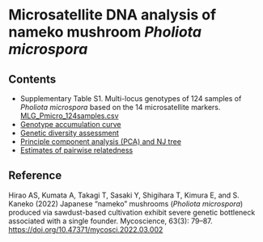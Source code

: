 # Microsatellite DNA analysis of nameko mushroom <i>Pholiota microspora</i>

## Contents

* Supplementary Table S1. Multi-locus genotypes of 124 samples of <i>Pholiota microspora</i> based on the 14 microsatellite markers. [MLG_Pmicro_124samples.csv](MLG_Pmicro_124samples.csv)
* [Genotype accumulation curve](GenotypeAccum.md)
* [Genetic diversity assessment](GeneticDiversity.md)
* [Principle component analysis (PCA) and NJ tree](PCA.NJ.Phmi.md)
* [Estimates of pairwise relatedness](Relatedness.Phmi.md)

## Reference
Hirao AS, Kumata A, Takagi T, Sasaki Y, Shigihara T, Kimura E, and S. Kaneko (2022) Japanese “nameko” mushrooms (<i>Pholiota microspora</i>) produced via sawdust-based cultivation exhibit severe genetic bottleneck associated with a single founder. Mycoscience, 63(3): 79–87. https://doi.org/10.47371/mycosci.2022.03.002
